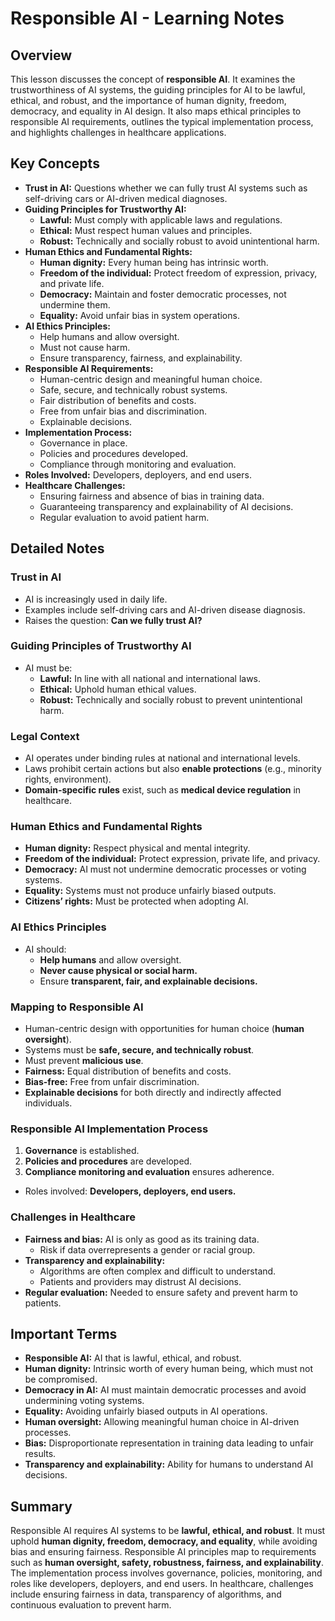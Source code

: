 # Responsible AI - Learning Notes

## Overview
This lesson discusses the concept of **responsible AI**. It examines the trustworthiness of AI systems, the guiding principles for AI to be lawful, ethical, and robust, and the importance of human dignity, freedom, democracy, and equality in AI design. It also maps ethical principles to responsible AI requirements, outlines the typical implementation process, and highlights challenges in healthcare applications.

## Key Concepts
- **Trust in AI:** Questions whether we can fully trust AI systems such as self-driving cars or AI-driven medical diagnoses.  
- **Guiding Principles for Trustworthy AI:**
  - **Lawful:** Must comply with applicable laws and regulations.
  - **Ethical:** Must respect human values and principles.
  - **Robust:** Technically and socially robust to avoid unintentional harm.
- **Human Ethics and Fundamental Rights:**
  - **Human dignity:** Every human being has intrinsic worth.
  - **Freedom of the individual:** Protect freedom of expression, privacy, and private life.
  - **Democracy:** Maintain and foster democratic processes, not undermine them.
  - **Equality:** Avoid unfair bias in system operations.
- **AI Ethics Principles:**
  - Help humans and allow oversight.
  - Must not cause harm.
  - Ensure transparency, fairness, and explainability.
- **Responsible AI Requirements:**
  - Human-centric design and meaningful human choice.
  - Safe, secure, and technically robust systems.
  - Fair distribution of benefits and costs.
  - Free from unfair bias and discrimination.
  - Explainable decisions.
- **Implementation Process:**
  - Governance in place.
  - Policies and procedures developed.
  - Compliance through monitoring and evaluation.
- **Roles Involved:** Developers, deployers, and end users.
- **Healthcare Challenges:**
  - Ensuring fairness and absence of bias in training data.
  - Guaranteeing transparency and explainability of AI decisions.
  - Regular evaluation to avoid patient harm.

## Detailed Notes

### Trust in AI
- AI is increasingly used in daily life.  
- Examples include self-driving cars and AI-driven disease diagnosis.  
- Raises the question: **Can we fully trust AI?**

### Guiding Principles of Trustworthy AI
- AI must be:
  - **Lawful:** In line with all national and international laws.  
  - **Ethical:** Uphold human ethical values.  
  - **Robust:** Technically and socially robust to prevent unintentional harm.  

### Legal Context
- AI operates under binding rules at national and international levels.  
- Laws prohibit certain actions but also **enable protections** (e.g., minority rights, environment).  
- **Domain-specific rules** exist, such as **medical device regulation** in healthcare.

### Human Ethics and Fundamental Rights
- **Human dignity:** Respect physical and mental integrity.  
- **Freedom of the individual:** Protect expression, private life, and privacy.  
- **Democracy:** AI must not undermine democratic processes or voting systems.  
- **Equality:** Systems must not produce unfairly biased outputs.  
- **Citizens’ rights:** Must be protected when adopting AI.

### AI Ethics Principles
- AI should:
  - **Help humans** and allow oversight.  
  - **Never cause physical or social harm.**  
  - Ensure **transparent, fair, and explainable decisions.**

### Mapping to Responsible AI
- Human-centric design with opportunities for human choice (**human oversight**).  
- Systems must be **safe, secure, and technically robust**.  
- Must prevent **malicious use**.  
- **Fairness:** Equal distribution of benefits and costs.  
- **Bias-free:** Free from unfair discrimination.  
- **Explainable decisions** for both directly and indirectly affected individuals.

### Responsible AI Implementation Process
1. **Governance** is established.  
2. **Policies and procedures** are developed.  
3. **Compliance monitoring and evaluation** ensures adherence.  
- Roles involved: **Developers, deployers, end users.**

### Challenges in Healthcare
- **Fairness and bias:** AI is only as good as its training data.  
  - Risk if data overrepresents a gender or racial group.  
- **Transparency and explainability:**  
  - Algorithms are often complex and difficult to understand.  
  - Patients and providers may distrust AI decisions.  
- **Regular evaluation:** Needed to ensure safety and prevent harm to patients.  

## Important Terms
- **Responsible AI:** AI that is lawful, ethical, and robust.  
- **Human dignity:** Intrinsic worth of every human being, which must not be compromised.  
- **Democracy in AI:** AI must maintain democratic processes and avoid undermining voting systems.  
- **Equality:** Avoiding unfairly biased outputs in AI operations.  
- **Human oversight:** Allowing meaningful human choice in AI-driven processes.  
- **Bias:** Disproportionate representation in training data leading to unfair results.  
- **Transparency and explainability:** Ability for humans to understand AI decisions.  

## Summary
Responsible AI requires AI systems to be **lawful, ethical, and robust**. It must uphold **human dignity, freedom, democracy, and equality**, while avoiding bias and ensuring fairness. Responsible AI principles map to requirements such as **human oversight, safety, robustness, fairness, and explainability**. The implementation process involves governance, policies, monitoring, and roles like developers, deployers, and end users. In healthcare, challenges include ensuring fairness in data, transparency of algorithms, and continuous evaluation to prevent harm.
